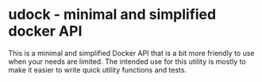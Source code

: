 # udock - minimal and simplified docker API

This is a minimal and simplified Docker API that is a bit more friendly to use when your needs are limited. The intended use for this utility is mostly to make it easier to write quick utility functions and tests.
